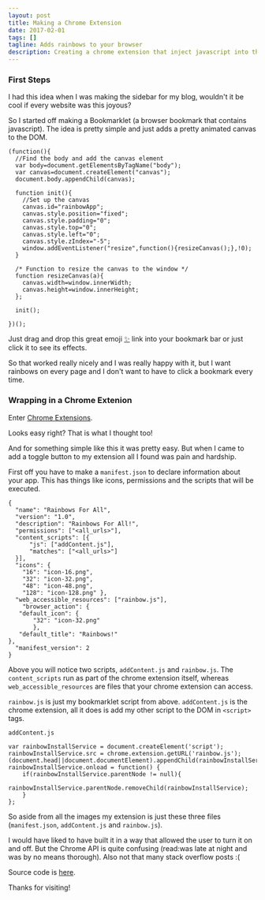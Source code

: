 ```yaml
---
layout: post
title: Making a Chrome Extension
date: 2017-02-01
tags: []
tagline: Adds rainbows to your browser
description: Creating a chrome extension that inject javascript into the browser
---
```


### First Steps

I had this idea when I was making the sidebar for my blog, wouldn't it be cool if every website was this joyous?

So I started off making a Bookmarklet (a browser bookmark that contains javascript). The idea is pretty simple and just adds a pretty animated canvas to the DOM.

```
(function(){
  //Find the body and add the canvas element
  var body=document.getElementsByTagName("body");
  var canvas=document.createElement("canvas");
  document.body.appendChild(canvas);
  
  function init(){
    //Set up the canvas
    canvas.id="rainbowApp";
    canvas.style.position="fixed";
    canvas.style.padding="0";
    canvas.style.top="0";
    canvas.style.left="0";
    canvas.style.zIndex="-5";
    window.addEventListener("resize",function(){resizeCanvas();},!0);
  }
  
  /* Function to resize the canvas to the window */
  function resizeCanvas(a){
    canvas.width=window.innerWidth;
    canvas.height=window.innerHeight;
  };
  
  init();
 
})();
```

Just drag and drop this great emoji <a href='javascript:(function()%7Bfunction run()%7Bfor(var a%3D0%3Ba<10%3Ba%2B%2B)drawSquare(Math.random()*canvas.width-25%2CMath.random()*canvas.height-25%2C"%23FEF"%2C100*Math.random()%2B50)%2CdrawSquare(Math.random()*canvas.width-25%2CMath.random()*canvas.height-25%2C"%23EFE"%2C100*Math.random()%2B50)%2CdrawSquare(Math.random()*canvas.width-25%2CMath.random()*canvas.height-25%2C"%23FFE"%2C100*Math.random()%2B50)%2CdrawSquare(Math.random()*canvas.width-25%2CMath.random()*canvas.height-25%2C"%23EFF"%2C100*Math.random()%2B50)%2CdrawSquare(Math.random()*canvas.width-25%2CMath.random()*canvas.height-25%2C"%23EFE"%2C100*Math.random()%2B50)%2CdrawSquare(Math.random()*canvas.width-25%2CMath.random()*canvas.height-25%2C"%23FEE"%2C100*Math.random()%2B50)%7Dfunction init()%7Bctx%3Dcanvas.getContext("2d")%2CresizeCanvas()%2Cwindow.addEventListener("resize"%2Cfunction()%7BresizeCanvas()%7D%2C!0)%2CsetInterval(run%2C33)%7Dfunction drawSquare(a%2Cb%2Cc%2Cd)%7Bctx.fillStyle%3Dc%2Ccanvas.height>canvas.width%3Fctx.fillRect(Math.random()*canvas.width%2C0%2C3%2Ccanvas.height)%3Actx.fillRect(0%2CMath.random()*canvas.width%2Ccanvas.width%2C3)%7Dfunction resizeCanvas(a)%7Bcanvas.width%3Dwindow.innerWidth%2Ccanvas.height%3Dwindow.innerHeight%7Dvar body%3Ddocument.getElementsByTagName("body")%2Ccanvas%3Ddocument.createElement("canvas")%3Bcanvas.id%3D"app"%2Cdocument.body.appendChild(canvas)%2Ccanvas.style.position%3D"fixed"%2Ccanvas.style.padding%3D"0"%2Ccanvas.style.top%3D"0"%2Ccanvas.style.left%3D"0"%2Ccanvas.style.zIndex%3D"-5"%3Bvar ctx%3Binit()%7D)()%3B'>✨</a> link into your bookmark bar or just click it to see its effects.

So that worked really nicely and I was really happy with it, but I want rainbows on every page and I don't want to have to click a bookmark every time.

### Wrapping in a Chrome Extenion

Enter [Chrome Extensions](https://developer.chrome.com/extensions/devguide).

Looks easy right? That is what I thought too!

And for something simple like this it was pretty easy. But when I came to add a toggle button to my extension all I found was pain and hardship.

First off you have to make a `manifest.json` to declare information about your app. This has things like icons, permissions and the scripts that will be executed.

```
{
  "name": "Rainbows For All",
  "version": "1.0",
  "description": "Rainbows For All!",
  "permissions": ["<all_urls>"],
  "content_scripts": [{
      "js": ["addContent.js"],
      "matches": ["<all_urls>"]
  }],
  "icons": { 
    "16": "icon-16.png",
    "32": "icon-32.png",
    "48": "icon-48.png",
    "128": "icon-128.png" },
  "web_accessible_resources": ["rainbow.js"],
    "browser_action": {
   "default_icon": {
       "32": "icon-32.png"
       },
   "default_title": "Rainbows!"
},
  "manifest_version": 2
}
```

Above you will notice two scripts, `addContent.js` and `rainbow.js`. The `content_scripts` run as part of the chrome extension itself, whereas `web_accessible_resources` are files that your chrome extension can access.

`rainbow.js` is just my bookmarklet script from above. `addContent.js` is the chrome extension, all it does is add my other script to the DOM in `<script>` tags.

`addContent.js`

```
var rainbowInstallService = document.createElement('script');
rainbowInstallService.src = chrome.extension.getURL('rainbow.js');
(document.head||document.documentElement).appendChild(rainbowInstallService);
rainbowInstallService.onload = function() {
    if(rainbowInstallService.parentNode != null){
        rainbowInstallService.parentNode.removeChild(rainbowInstallService);
    }
};
```

So aside from all the images my extension is just these three files (`manifest.json`, `addContent.js` and `rainbow.js`).

I would have liked to have built it in a way that allowed the user to turn it on and off. But the Chrome API is quite confusing (read:was late at night and was by no means thorough). Also not that many stack overflow posts :(

Source code is [here](https://github.com/foopod/rainbows-for-all/).

Thanks for visiting!

